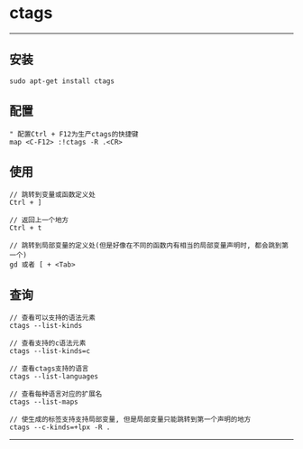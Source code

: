 # ctags


***

## 安装
```
sudo apt-get install ctags
```

## 配置
```
" 配置Ctrl + F12为生产ctags的快捷键
map <C-F12> :!ctags -R .<CR>  
```

## 使用
```
// 跳转到变量或函数定义处
Ctrl + ]

// 返回上一个地方
Ctrl + t

// 跳转到局部变量的定义处(但是好像在不同的函数内有相当的局部变量声明时, 都会跳到第一个)
gd 或者 [ + <Tab>
```

## 查询
```
// 查看可以支持的语法元素
ctags --list-kinds

// 查看支持的c语法元素
ctags --list-kinds=c

// 查看ctags支持的语言
ctags --list-languages

// 查看每种语言对应的扩展名
ctags --list-maps

// 使生成的标签支持支持局部变量, 但是局部变量只能跳转到第一个声明的地方
ctags --c-kinds=+lpx -R .
```


***